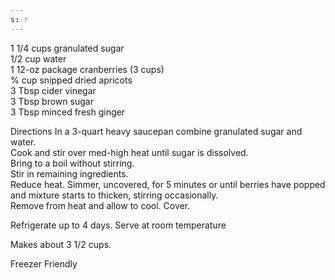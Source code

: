 ```yaml
---
s: r
---
```


1 1/4 cups granulated sugar  
1/2 cup water  
1 12-oz package cranberries (3 cups)  
% cup snipped dried apricots  
3 Tbsp cider vinegar   
3 Tbsp brown sugar  
3 Tbsp minced fresh ginger 


Directions 
In a 3-quart heavy saucepan combine granulated sugar and water.  
Cook and stir over med-high heat until sugar is dissolved.  
Bring to a boil without stirring.  
Stir in remaining ingredients.  
Reduce heat. Simmer, uncovered, for 5 minutes or until berries have popped and mixture starts to thicken, stirring occasionally.  
Remove from heat and allow to cool. Cover.

Refrigerate up to 4 days. Serve at room temperature 

Makes about 3 1/2 cups. 

Freezer Friendly
